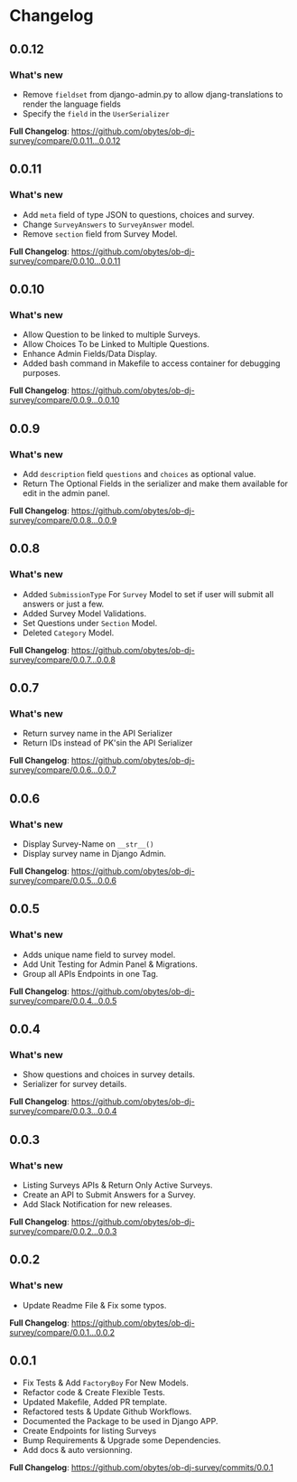 # Changelog

## 0.0.12

### What's new

- Remove `fieldset` from django-admin.py to allow djang-translations to render the language fields
- Specify the `field` in the `UserSerializer`

**Full Changelog**: <https://github.com/obytes/ob-dj-survey/compare/0.0.11...0.0.12>


## 0.0.11

### What's new

- Add `meta` field of type JSON to questions, choices and survey.
- Change `SurveyAnswers` to `SurveyAnswer` model.
- Remove `section` field from Survey Model.

**Full Changelog**: <https://github.com/obytes/ob-dj-survey/compare/0.0.10...0.0.11>

## 0.0.10

### What's new

- Allow Question to be linked to multiple Surveys.
- Allow Choices To be Linked to Multiple Questions.
- Enhance Admin Fields/Data Display.
- Added bash command in Makefile to access container for debugging purposes.

**Full Changelog**: <https://github.com/obytes/ob-dj-survey/compare/0.0.9...0.0.10>

## 0.0.9

### What's new

- Add `description` field `questions` and `choices` as optional value.
- Return The Optional Fields in the serializer and make them available for edit in the admin panel.

**Full Changelog**: <https://github.com/obytes/ob-dj-survey/compare/0.0.8...0.0.9>

## 0.0.8

### What's new

- Added `SubmissionType` For `Survey` Model to set if user will submit all answers or just a few.
- Added Survey Model Validations.
- Set Questions under `Section` Model.
- Deleted `Category` Model.

**Full Changelog**: <https://github.com/obytes/ob-dj-survey/compare/0.0.7...0.0.8>

## 0.0.7

### What's new

- Return survey name in the API Serializer
- Return IDs instead of PK'sin the API Serializer

**Full Changelog**: <https://github.com/obytes/ob-dj-survey/compare/0.0.6...0.0.7>

## 0.0.6

### What's new

- Display Survey-Name on `__str__()`
- Display survey name in Django Admin.

**Full Changelog**: <https://github.com/obytes/ob-dj-survey/compare/0.0.5...0.0.6>

## 0.0.5

### What's new

- Adds unique name field to survey model.
- Add Unit Testing for Admin Panel & Migrations.
- Group all APIs Endpoints in one Tag.

**Full Changelog**: <https://github.com/obytes/ob-dj-survey/compare/0.0.4...0.0.5>

## 0.0.4

### What's new

- Show questions and choices in survey details.
- Serializer for survey details.

**Full Changelog**: <https://github.com/obytes/ob-dj-survey/compare/0.0.3...0.0.4>

## 0.0.3

### What's new

- Listing Surveys APIs & Return Only Active Surveys.
- Create an API to Submit Answers for a Survey.
- Add Slack Notification for new releases.

**Full Changelog**: <https://github.com/obytes/ob-dj-survey/compare/0.0.2...0.0.3>

## 0.0.2

### What's new

- Update Readme File & Fix some typos.

**Full Changelog**: <https://github.com/obytes/ob-dj-survey/compare/0.0.1...0.0.2>

## 0.0.1

- Fix Tests & Add `FactoryBoy` For New Models.
- Refactor code & Create Flexible Tests.
- Updated Makefile, Added PR template.
- Refactored tests & Update Github Workflows.
- Documented the Package to be used in Django APP.
- Create Endpoints for listing Surveys
- Bump Requirements & Upgrade some Dependencies.
- Add docs & auto versionning.

**Full Changelog**: <https://github.com/obytes/ob-dj-survey/commits/0.0.1>
